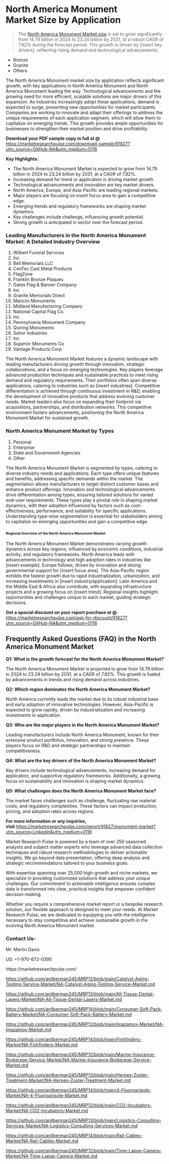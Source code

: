 <h1>North America Monument Market&nbsp;Size by Application</h1><blockquote><p>The <a href="https://marketresearchpulse.com/download-sample/91827?utm_source=GitHub-NA&amp;utm_medium=0116">North America Monument Market size</a> is set to grow significantly from 14.79 billion in 2024 to 23.24 billion by 2031, at a robust CAGR of 7.82% during the forecast period. This growth is driven by [insert key drivers], reflecting rising demand and technological advancements.</p></blockquote><ul><li>Bronze<li> Granite<li> Others</li></ul><p>The North America Monument market size by application reflects significant growth, with key applications in North America Monument and North America Monument leading the way. Technological advancements and the growing need for more efficient, scalable solutions are major drivers of this expansion. As industries increasingly adopt these applications, demand is expected to surge, presenting new opportunities for market participants. Companies are working to innovate and adapt their offerings to address the unique requirements of each application segment, which will allow them to capitalize on emerging trends. This growth provides ample opportunities for businesses to strengthen their market position and drive profitability.</p><p><strong>Download your PDF sample copy in full at @ </strong><a href="https://marketresearchpulse.com/download-sample/91827?utm_source=GitHub-NA&amp;utm_medium=0116">https://marketresearchpulse.com/download-sample/91827?utm_source=GitHub-NA&amp;utm_medium=0116</a></p><p><strong>Key Highlights: </strong></p><ul><li>The North America Monument Market is expected to grow from 14.79 billion in 2024 to 23.24 billion by 2031, at a CAGR of 7.82%.</li><li>Increasing demand for trend or application is driving market growth.</li><li>Technological advancements and innovation are key market drivers.</li><li>North America, Europe, and Asia-Pacific are leading regional markets.</li><li>Major players are focusing on insert focus area to gain a competitive edge.</li><li>Emerging trends and regulatory frameworks are shaping market dynamics.</li><li>Key challenges include challenge, influencing growth potential.</li><li>Strong growth is anticipated in sector over the forecast period.</li></ul><h3>Leading Manufacturers in the North America Monument Market: A Detailed Industry Overview</h3><ol><li>Wilbert Funeral Services</li><li>Inc</li><li>Bell Memorials LLC</li><li>CenTec Cast Metal Products</li><li>FlagZone</li><li>Franklin Bronze Plaques</li><li>Gates Flag & Banner Company</li><li>Inc</li><li>Granite Memorials Direct</li><li>Mancini Monuments</li><li>Midland Manufacturing Company</li><li>National Capital Flag Co.</li><li>Inc</li><li>Pennsylvania Monument Company</li><li>Quiring Monuments</li><li>Suhor Industries</li><li>Inc</li><li>Superior Monuments Co</li><li>Vantage Products Corp</li></ol><div class="flex max-w-full flex-col flex-grow"><div class="min-h-8 text-message flex w-full flex-col items-end gap-2 whitespace-normal break-words [.text-message+&amp;]:mt-5" dir="auto" data-message-author-role="assistant" data-message-id="fd8432e4-4910-450d-b182-61b7bfb0a01f" data-message-model-slug="gpt-4o"><div class="flex w-full flex-col gap-1 empty:hidden first:pt-[3px]"><div class="markdown prose w-full break-words dark:prose-invert light"><p>The North America Monument Market features a dynamic landscape with leading manufacturers driving growth through innovation, strategic collaborations, and a focus on emerging technologies. Key players leverage advanced production techniques and sustainable practices to meet rising demand and regulatory requirements. Their portfolios often span diverse applications, catering to industries such as [insert industries]. Competitive differentiation is achieved through continuous investment in R&amp;D, enabling the development of innovative products that address evolving customer needs. Market leaders also focus on expanding their footprint via acquisitions, partnerships, and distribution networks. This competitive environment fosters advancements, positioning the North America Monument Market for sustained growth.</p></div></div></div></div><h3>North America Monument Market by Types</h3><ol><li>Personal<li> Enterprise<li> State and Government Agencies<li> Other</li></ol><div class="flex max-w-full flex-col flex-grow"><div class="min-h-8 text-message flex w-full flex-col items-end gap-2 whitespace-normal break-words [.text-message+&amp;]:mt-5" dir="auto" data-message-author-role="assistant" data-message-id="084470be-0bb7-4664-bddf-5156b4f41249" data-message-model-slug="gpt-4o-mini"><div class="flex w-full flex-col gap-1 empty:hidden first:pt-[3px]"><div class="markdown prose w-full break-words dark:prose-invert light"><p>The North America Monument Market is segmented by types, catering to diverse industry needs and applications. Each type offers unique features and benefits, addressing specific demands within the market. The segmentation allows manufacturers to target distinct customer bases and enhance product offerings. Innovation and technological advancements drive differentiation among types, ensuring tailored solutions for varied end-user requirements. These types play a pivotal role in shaping market dynamics, with their adoption influenced by factors such as cost-effectiveness, performance, and suitability for specific applications. Understanding type-wise segmentation is essential for stakeholders aiming to capitalize on emerging opportunities and gain a competitive edge.</p></div></div></div></div><h3><span style="font-size: 11px;">Regional Overview of the North America Monument Market</span></h3><div class="flex max-w-full flex-col flex-grow"><div class="min-h-8 text-message flex w-full flex-col items-end gap-2 whitespace-normal break-words [.text-message+&amp;]:mt-5" dir="auto" data-message-author-role="assistant" data-message-id="e9038762-ce64-4e30-91c9-9bd413514231" data-message-model-slug="gpt-4o-mini"><div class="flex w-full flex-col gap-1 empty:hidden first:pt-[3px]"><div class="markdown prose w-full break-words dark:prose-invert light"><p>The North America Monument Market demonstrates varying growth dynamics across key regions, influenced by economic conditions, industrial activity, and regulatory frameworks. North America leads with advancements in technology and high adoption rates in industries like [insert example]. Europe follows, driven by innovation and strong governmental support for [insert focus area]. The Asia-Pacific region exhibits the fastest growth due to rapid industrialization, urbanization, and increasing investments in [insert industry/application]. Latin America and the Middle East &amp; Africa also contribute, with expanding infrastructure projects and a growing focus on [insert trend]. Regional insights highlight opportunities and challenges unique to each market, guiding strategic decisions.</p></div></div></div></div><p><strong>Get a special discount on your report purchase at @ </strong><a href="https://marketresearchpulse.com/ask-for-discount/91827?utm_source=GitHub-NA&amp;utm_medium=0116">https://marketresearchpulse.com/ask-for-discount/91827?utm_source=GitHub-NA&amp;utm_medium=0116</a></p><h2>Frequently Asked Questions (FAQ) in the North America Monument Market</h2><p><strong>Q1: What is the growth forecast for the North America Monument Market?</strong></p><p>The North America Monument Market is projected to grow from 14.79 billion in 2024 to 23.24 billion by 2031, at a CAGR of 7.82%. This growth is fueled by advancements in trends and rising demand across industries.</p><p><strong>Q2: Which region dominates the North America Monument Market?</strong></p><p>North America currently leads the market due to its robust industrial base and early adoption of innovative technologies. However, Asia-Pacific is expected to grow rapidly, driven by industrialization and increasing investments in application.</p><p><strong>Q3: Who are the major players in the North America Monument Market?</strong></p><p>Leading manufacturers include North America Monument, known for their extensive product portfolios, innovation, and strong presence. These players focus on R&amp;D and strategic partnerships to maintain competitiveness.</p><p><strong>Q4: What are the key drivers of the North America Monument Market?</strong></p><p>Key drivers include technological advancements, increasing demand for application, and supportive regulatory frameworks. Additionally, a growing focus on sustainability and innovation is shaping market dynamics.</p><p><strong>Q5: What challenges does the North America Monument Market face?</strong></p><p>The market faces challenges such as challenge, fluctuating raw material costs, and regulatory complexities. These factors can impact production, pricing, and adoption rates across regions.</p><p><strong>For more information or any inquiries, visit&nbsp;</strong><a href="https://marketresearchpulse.com/report/91827/monument-market?utm_source=Linkedin&utm_medium=0116">https://marketresearchpulse.com/report/91827/monument-market?utm_source=Linkedin&utm_medium=0116</a></p><p>Market Research Pulse is powered by a team of over 250 seasoned analysts and subject matter experts who leverage advanced data collection techniques and robust research methodologies to deliver actionable insights. We go beyond data presentation, offering deep analysis and strategic recommendations tailored to your business goals.</p><p>With expertise spanning over 25,000 high-growth and niche markets, we specialize in providing customized solutions that address your unique challenges. Our commitment to actionable intelligence ensures complex data is transformed into clear, practical insights that empower confident decision-making.</p><p>Whether you require a comprehensive market report or a bespoke research solution, our flexible approach is designed to meet your needs. At Market Research Pulse, we are dedicated to equipping you with the intelligence necessary to stay competitive and achieve sustainable growth in the evolving North America Monument market.</p><h3><strong>Contact Us-</strong></h3><p>Mr. Martin Davis</p><p>US: +1-970-672-0390</p><p>https://marketresearchpulse.com/</p><p><a href="https://github.com/anilberman245/MRP12/blob/main/Catalyst-Aging-Testing-Service-Market/NA-Catalyst-Aging-Testing-Service-Market.md">https://github.com/anilberman245/MRP12/blob/main/Catalyst-Aging-Testing-Service-Market/NA-Catalyst-Aging-Testing-Service-Market.md</a></p><p><a href="https://github.com/anilberman245/MRP13/blob/main/All-Tissue-Dental-Lasers-Market/NA-All-Tissue-Dental-Lasers-Market.md">https://github.com/anilberman245/MRP13/blob/main/All-Tissue-Dental-Lasers-Market/NA-All-Tissue-Dental-Lasers-Market.md</a></p><p><a href="https://github.com/anilberman245/MRP14/blob/main/Consumer-Soft-Pack-Battery-Market/NA-Consumer-Soft-Pack-Battery-Market.md">https://github.com/anilberman245/MRP14/blob/main/Consumer-Soft-Pack-Battery-Market/NA-Consumer-Soft-Pack-Battery-Market.md</a></p><p><a href="https://github.com/anilberman245/MRP12/blob/main/Imazamox-Market/NA-Imazamox-Market.md">https://github.com/anilberman245/MRP12/blob/main/Imazamox-Market/NA-Imazamox-Market.md</a></p><p><a href="https://github.com/anilberman245/MRP14/blob/main/Fishfinders-Market/NA-Fishfinders-Market.md">https://github.com/anilberman245/MRP14/blob/main/Fishfinders-Market/NA-Fishfinders-Market.md</a></p><p><a href="https://github.com/anilberman245/MRP12/blob/main/Marine-Insurance-Brokerage-Service-Market/NA-Marine-Insurance-Brokerage-Service-Market.md">https://github.com/anilberman245/MRP12/blob/main/Marine-Insurance-Brokerage-Service-Market/NA-Marine-Insurance-Brokerage-Service-Market.md</a></p><p><a href="https://github.com/anilberman245/MRP13/blob/main/Herpes-Zoster-Treatment-Market/NA-Herpes-Zoster-Treatment-Market.md">https://github.com/anilberman245/MRP13/blob/main/Herpes-Zoster-Treatment-Market/NA-Herpes-Zoster-Treatment-Market.md</a></p><p><a href="https://github.com/anilberman245/MRP14/blob/main/4-Fluoroanisole-Market/NA-4-Fluoroanisole-Market.md">https://github.com/anilberman245/MRP14/blob/main/4-Fluoroanisole-Market/NA-4-Fluoroanisole-Market.md</a></p><p><a href="https://github.com/anilberman245/MRP12/blob/main/CO2-Incubators-Market/NA-CO2-Incubators-Market.md">https://github.com/anilberman245/MRP12/blob/main/CO2-Incubators-Market/NA-CO2-Incubators-Market.md</a></p><p><a href="https://github.com/anilberman245/MRP13/blob/main/Logistics-Consulting-Services-Market/NA-Logistics-Consulting-Services-Market.md">https://github.com/anilberman245/MRP13/blob/main/Logistics-Consulting-Services-Market/NA-Logistics-Consulting-Services-Market.md</a></p><p><a href="https://github.com/anilberman245/MRP14/blob/main/Rail-Cables-Market/NA-Rail-Cables-Market.md">https://github.com/anilberman245/MRP14/blob/main/Rail-Cables-Market/NA-Rail-Cables-Market.md</a></p><p><a href="https://github.com/anilberman245/MRP12/blob/main/Time-Lapse-Camera-Market/NA-Time-Lapse-Camera-Market.md">https://github.com/anilberman245/MRP12/blob/main/Time-Lapse-Camera-Market/NA-Time-Lapse-Camera-Market.md</a></p>
